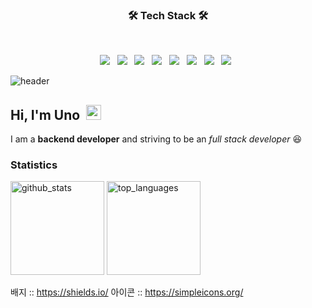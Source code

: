 <h3 align="center"><b>🛠 Tech Stack 🛠</b></h3>
</br>
<p align="center">
<img src="https://img.shields.io/badge/HTML5-E34F26?style=flat-square&logo=HTML5&logoColor=white"/></a> &nbsp
<img src="https://img.shields.io/badge/CSS3-1572B6?style=flat-square&logo=CSS3&logoColor=white"/></a> &nbsp
<img src="https://img.shields.io/badge/JavaScript-F7DF1E?style=flat-square&logo=JavaScript&logoColor=white"/></a> &nbsp
<img src="https://img.shields.io/badge/Node.js-339933?style=flat-square&logo=Node.js&logoColor=white"/></a> &nbsp
<!-- <img src="https://img.shields.io/badge/Android-3DDC84?style=flat-square&logo=Android&logoColor=white"/></a> &nbsp -->
<img src="https://img.shields.io/badge/MongoDB-47A248?style=flat-square&logo=MongoDB&logoColor=white"/></a> &nbsp 
<img src="https://img.shields.io/badge/MySQL-4479A1?style=flat-square&logo=MySQL&logoColor=white"/></a> &nbsp 
<img src="https://img.shields.io/badge/c++-00599C?style=flat-square&logo=c%2B%2B&logoColor=white"/></a> &nbsp 
<img src="https://img.shields.io/badge/Amazon AWS-232F3E?style=flat-square&logo=Amazon%20AWS&logoColor=white"/></a> &nbsp </p>

<!-- ![header](https://capsule-render.vercel.app/api?type=waving&color=gradient&height=200&section=header&text=Saemi&fontSize=90&fontColor=FFD700&animation=twinkling)
<h2>👋 Hi, I’m Uno </h2></br />
👀 I’m interested in fullstack Developing and Interactive development <br /> 
🌱 I’m currently learning React and Vue <br/>
<br/>
<img height="180em" src="https://github-readme-stats.vercel.app/api?username=ehghksvjscl&show_icons=true&hide_border=true&&count_private=true&include_all_commits=true" /><br/>

![footer](https://capsule-render.vercel.app/api?type=wave&color=gradient&height=130&section=footer&fontSize=90) -->


![header](https://capsule-render.vercel.app/api?type=waving&color=gradient&height=200&section=header&text=UnoCoding&fontSize=90&fontColor=FFD700&animation=twinkling)
## Hi, I'm Uno&nbsp;&nbsp;<img src="https://raw.githubusercontent.com/MartinHeinz/MartinHeinz/master/wave.gif" width="24">
I am a <strong>backend developer</strong> and striving to be an <em>full stack developer</em> 😆<br/>


### Statistics

<div>
  <img alt="github_stats" src="https://github-readme-stats.vercel.app/api?username=ehghksvjscl&show_icons=true&count_private=true&theme=radical" height="150px" />
  <img alt="top_languages" src="https://github-readme-stats.vercel.app/api/top-langs/?username=ehghksvjscl&layout=compact&theme=radical" height="150px" />
</div>

배지 :: https://shields.io/
아이콘 :: https://simpleicons.org/
